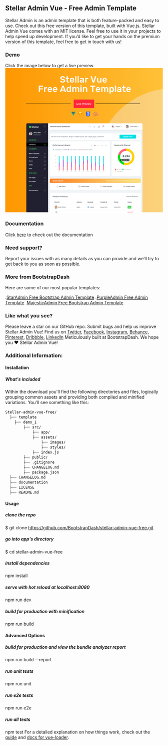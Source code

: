 ## Stellar Admin Vue - Free Admin Template
Stellar Admin is an admin template that is both feature-packed and easy to use. Check out this free version of this template, built with Vue.js. Stellar Admin Vue comes with an MIT license. Feel free to use it in your projects to help speed up development. If you’d like to get your hands on the premium version of this template, feel free to get in touch with us!

### Demo
Click the image below to get a live preview.
[![N|Solid](preview.jpg)](https://www.bootstrapdash.com/demo/stellar-vue-free/preview/demo_1/)

### Documentation

Click [here](https://www.bootstrapdash.com/demo/stellar-vue-free/documentation/documentation.html) to check out the documentation

### Need support?
Report your issues with as many details as you can provide and we’ll try to get back to you as soon as possible.

### More from BootstrapDash
Here are some of our most popular templates:

.[StarAdmin Free Bootstrap Admin Template](https://github.com/BootstrapDash/StarAdmin-Free-Bootstrap-Admin-Template)
.[PurpleAdmin Free Admin Template](https://github.com/BootstrapDash/PurpleAdmin-Free-Admin-Template)
.[MajesticAdmin Free Bootstrap Admin Template](https://github.com/BootstrapDash/MajesticAdmin-Free-Bootstrap-Admin-Template)
### Like what you see?
Please leave a star on our GitHub repo.
Submit bugs and help us improve Stellar Admin Vue!
Find us on [Twitter](https://twitter.com/bootstrapdash?lang=en), [Facebook](https://www.facebook.com/bootstrapdash/), [Instagram](https://www.instagram.com/bootstrapdash/?hl=en), [Behance](https://www.behance.net/bootstrapdash), [Pinterest](https://www.pinterest.com/bootstrapdash/), [Dribbble](https://dribbble.com/bootstrapdash), [LinkedIn](https://in.linkedin.com/in/bootstrapdash)
Meticulously built at BootstrapDash. We hope you ❤ Stellar Admin Vue!
### Additional Information:

#### Installation

##### What's included

Within the download you'll find the following directories and files, logically grouping common assets and providing both compiled and minified variations. You'll see something like this:

```
Stellar-admin-vue-free/
  ├── template
    ├── demo_1
        ├── src/
            ├── app/
            ├── assets/
                ├── images/
                ├── styles/
            ├── index.js
        ├── public/
        ├── .gitignore
        ├── CHANGELOG.md
        ├── package.json
  ├── CHANGELOG.md
  ├── documentation
  ├── LICENSE
  ├── README.md

```
#### Usage
##### clone the repo
$ git clone https://github.com/BootstrapDash/stellar-admin-vue-free.git

##### go into app's directory
$ cd stellar-admin-vue-free

##### install dependencies
npm install

##### serve with hot reload at localhost:8080
npm run dev

##### build for production with minification
npm run build

#### Advanced Options

##### build for production and view the bundle analyzer report
npm run build --report

##### run unit tests
npm run unit

##### run e2e tests
npm run e2e

##### run all tests
npm test
For a detailed explanation on how things work, check out the [guide](http://vuejs-templates.github.io/webpack/) and [docs for vue-loader](https://vue-loader-v14.vuejs.org/).


